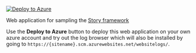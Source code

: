 [![Deploy to Azure](http://azuredeploy.net/deploybutton.png)](https://azuredeploy.net/)

Web application for sampling the [Story framework](https://github.com/narratr/story)

Use the **Deploy to Azure** button to deploy this web application on your own azure account and try out the log browser which will also be installed by going to `https://{sitename}.scm.azurewebsites.net/websitelogs/`.

